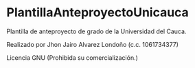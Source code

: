 # PlantillaAnteproyectoUnicauca
Plantilla de anteproyecto de grado de la Universidad del Cauca.

Realizado por Jhon Jairo Alvarez Londoño (c.c. 1061734377)

Licencia GNU (Prohibida su comercialización.)
